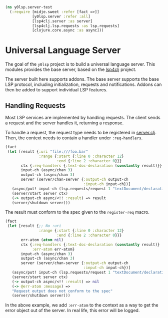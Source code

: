 ```clojure
(ns y0lsp.server-test
  (:require [midje.sweet :refer [fact =>]]
            [y0lsp.server :refer :all]
            [lsp4clj.server :as server]
            [lsp4clj.lsp.requests :as lsp.requests]
            [clojure.core.async :as async]))

```
# Universal Language Server

The goal of the `y0lsp` project is to build a universal language server. This
modules provides the base server, based on the
[lsp4clj](https://github.com/clojure-lsp/lsp4clj) project.

The server built here supports addons. The base server supports the base LSP
protocol, including initialization, requests and notifications. Addons can
then be added to support individual LSP features.

## Handling Requests

Most LSP services are implemented by handling requests. The client sends a
request and the server handles it, returning a response.

To handle a request, the request type needs to be registered in
[server.clj](../src/y0lsp/server.clj). Then, the context needs to contain a
handler under `:req-handlers`.
```clojure
(fact
 (let [result {:uri "file:///foo.bar"
               :range {:start {:line 0 :character 12}
                       :end {:line 2 :character 0}}}
       ctx {:req-handlers {:text-doc-declaration (constantly result)}}
       input-ch (async/chan 3)
       output-ch (async/chan 3)
       server (server/chan-server {:output-ch output-ch
                                   :input-ch input-ch})]
   (async/put! input-ch (lsp.requests/request 1 "textDocument/declaration" {}))
   (server/start server ctx)
   (-> output-ch async/<!! :result) => result
   (server/shutdown server)))

```
The result must conform to the spec given to the `register-req` macro.
```clojure
(fact
 (let [result {;; No :uri
               :range {:start {:line 0 :character 12}
                       :end {:line 2 :character 0}}}
       err-atom (atom nil)
       ctx {:req-handlers {:text-doc-declaration (constantly result)}
            :err-atom err-atom}
       input-ch (async/chan 3)
       output-ch (async/chan 3)
       server (server/chan-server {:output-ch output-ch
                                   :input-ch input-ch})]
   (async/put! input-ch (lsp.requests/request 1 "textDocument/declaration" {}))
   (server/start server ctx)
   (-> output-ch async/<!! :result) => nil
   (-> @err-atom :message) =>
   "Request output does not conform to the spec"
   (server/shutdown server)))

```
In the above example, we add `:err-atom` to the context as a way to get the
error object out of the server. In real life, this error will be logged.

